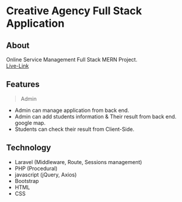 # Creative Agency Full Stack Application

## About
Online Service Management Full Stack MERN Project.  
[Live-Link](https://creative-agency-mern.web.app)

## Features 
>Admin
   - Admin can manage application from back end.
   - Admin can add students information & Their result from back end. google map. 
   - Students can check their result from Client-Side.

## Technology

- Laravel (Middleware, Route, Sessions management) 
- PHP (Procedural)
- javascript (jQuery, Axios)
- Bootstrap
- HTML
- CSS

